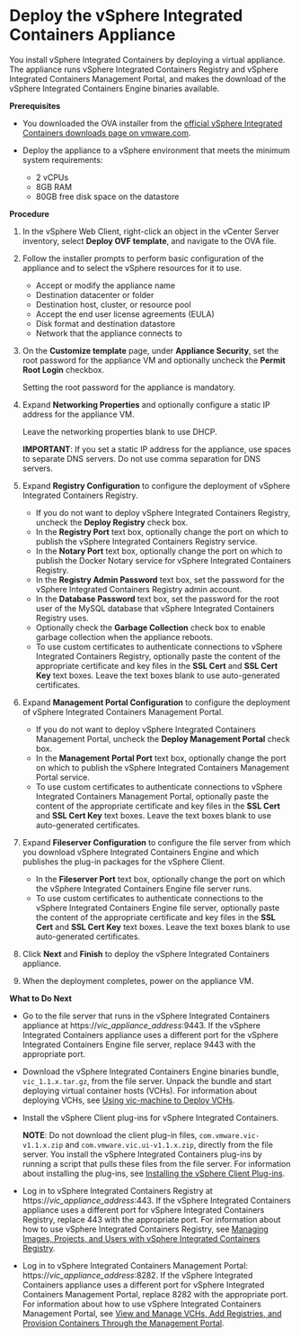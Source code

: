# Deploy the vSphere Integrated Containers Appliance #

You install vSphere Integrated Containers by deploying a virtual appliance. The appliance runs vSphere Integrated Containers Registry and vSphere Integrated Containers Management Portal, and makes the download of the vSphere Integrated Containers Engine binaries available. 

**Prerequisites**

- You downloaded the OVA installer from the [official vSphere Integrated Containers downloads page on vmware.com](http://www.vmware.com/go/download-vic).
- Deploy the appliance to a vSphere environment that meets the minimum system requirements:

   - 2 vCPUs
   - 8GB RAM
   - 80GB free disk space on the datastore

**Procedure**

1. In the vSphere Web Client, right-click an object in the vCenter Server inventory, select **Deploy OVF template**, and navigate to the OVA file.
2. Follow the installer prompts to perform basic configuration of the appliance and to select the vSphere resources for it to use. 

    - Accept or modify the appliance name
    - Destination datacenter or folder
    - Destination host, cluster, or resource pool
    - Accept the end user license agreements (EULA)
    - Disk format and destination datastore
    - Network that the appliance connects to

3. On the **Customize template** page, under **Appliance Security**, set the root password for the appliance VM and optionally uncheck the **Permit Root Login** checkbox. 

    Setting the root password for the appliance is mandatory.

5. Expand **Networking Properties** and optionally configure a static IP address for the appliance VM. 

    Leave the networking properties blank to use DHCP.

    **IMPORTANT**: If you set a static IP address for the appliance, use spaces to separate DNS servers. Do not use comma separation for DNS servers.

6. Expand **Registry Configuration** to configure the deployment of vSphere Integrated Containers Registry. 

    - If you do not want to deploy vSphere Integrated Containers Registry, uncheck the **Deploy Registry** check box.
    - In the **Registry Port** text box, optionally change the port on which to publish the vSphere Integrated Containers Registry service.
    - In the **Notary Port** text box, optionally change the port on which to publish the Docker Notary service for vSphere Integrated Containers Registry.
    - In the **Registry Admin Password** text box, set the password for the vSphere Integrated Containers Registry admin account.
    - In the **Database Password** text box, set the password for the root user of the MySQL database that vSphere Integrated Containers Registry uses.
    - Optionally check the **Garbage Collection** check box to enable garbage collection when the appliance reboots. 
    - To use custom certificates to authenticate connections to vSphere Integrated Containers Registry, optionally paste the content of the appropriate certificate and key files in the **SSL Cert** and **SSL Cert Key** text boxes. Leave the text boxes blank to use auto-generated certificates. 

7. Expand **Management Portal Configuration** to configure the deployment of vSphere Integrated Containers Management Portal. 

    - If you do not want to deploy vSphere Integrated Containers Management Portal, uncheck the **Deploy Management Portal** check box.
    - In the **Management Portal Port** text box, optionally change the port on which to publish the vSphere Integrated Containers Management Portal service.
    - To use custom certificates to authenticate connections to vSphere Integrated Containers Management Portal, optionally paste the content of the appropriate certificate and key files in the **SSL Cert** and **SSL Cert Key** text boxes. Leave the text boxes blank to use auto-generated certificates.
7. Expand **Fileserver Configuration** to configure the file server from which you download vSphere Integrated Containers Engine and which publishes the plug-in packages for the vSphere Client. 

   - In the **Fileserver Port** text box, optionally change the port on which the vSphere Integrated Containers Engine file server runs.
   - To use custom certificates to authenticate connections to the vSphere Integrated Containers Engine file server, optionally paste the content of the appropriate certificate and key files in the **SSL Cert** and **SSL Cert Key** text boxes. Leave the text boxes blank to use auto-generated certificates.
8. Click **Next** and **Finish** to deploy the vSphere Integrated Containers appliance.
9. When the deployment completes, power on the appliance VM.

**What to Do Next**

- Go to the file server that runs in the vSphere Integrated Containers appliance at https://<i>vic_appliance_address</i>:9443. If the vSphere Integrated Containers appliance uses a different port for the vSphere Integrated Containers Engine file server, replace 9443 with the appropriate port. 
- Download the vSphere Integrated Containers Engine binaries bundle, `vic_1.1.x.tar.gz`, from the file server. Unpack the bundle and start deploying virtual container hosts (VCHs). For information about deploying VCHs, see [Using vic-machine to Deploy VCHs](deploy_vch.md). 
- Install the vSphere Client plug-ins for vSphere Integrated Containers.  

  **NOTE**: Do not download the client plug-in files, `com.vmware.vic-v1.1.x.zip` and `com.vmware.vic.ui-v1.1.x.zip`, directly from the file server. You install the vSphere Integrated Containers plug-ins by running a script that pulls these files from the file server. For information about installing the plug-ins, see [Installing the vSphere Client Plug-ins](install_vic_plugin.md).

- Log in to vSphere Integrated Containers Registry at https://<i>vic_appliance_address</i>:443. If the vSphere Integrated Containers appliance uses a different port for vSphere Integrated Containers Registry, replace 443 with the appropriate port. For information about how to use vSphere Integrated Containers Registry, see [Managing Images, Projects, and Users with vSphere Integrated Containers Registry](../vic_dev_ops/using_registry.md).
- Log in to vSphere Integrated Containers Management Portal: https://<i>vic_appliance_address</i>:8282. If the vSphere Integrated Containers appliance uses a different port for vSphere Integrated Containers Management Portal, replace 8282 with the appropriate port. For information about how to use vSphere Integrated Containers Management Portal, see [View and Manage VCHs, Add Registries, and Provision Containers Through the Management Portal](../vic_dev_ops/vchs_and_mgmt_portal.md).

   